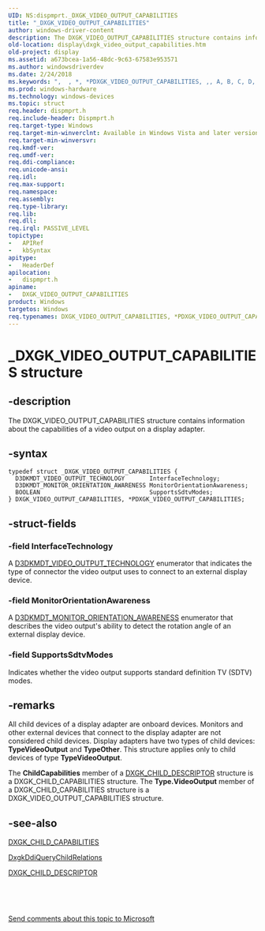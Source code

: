 ```yaml
---
UID: NS:dispmprt._DXGK_VIDEO_OUTPUT_CAPABILITIES
title: "_DXGK_VIDEO_OUTPUT_CAPABILITIES"
author: windows-driver-content
description: The DXGK_VIDEO_OUTPUT_CAPABILITIES structure contains information about the capabilities of a video output on a display adapter.
old-location: display\dxgk_video_output_capabilities.htm
old-project: display
ms.assetid: a673bcea-1a56-48dc-9c63-67583e953571
ms.author: windowsdriverdev
ms.date: 2/24/2018
ms.keywords: ",  , *, *PDXGK_VIDEO_OUTPUT_CAPABILITIES, ,, A, B, C, D, DXGK_VIDEO_OUTPUT_CAPABILITIES, DXGK_VIDEO_OUTPUT_CAPABILITIES structure [Display Devices], DmStructs_018a3f8f-c9bd-4000-b27d-b3dc3e46f14a.xml, E, G, I, K, L, O, P, PDXGK_VIDEO_OUTPUT_CAPABILITIES, PDXGK_VIDEO_OUTPUT_CAPABILITIES structure pointer [Display Devices], S, T, U, V, X, _, _DXGK_VIDEO_OUTPUT_CAPABILITIES, display.dxgk_video_output_capabilities, dispmprt/DXGK_VIDEO_OUTPUT_CAPABILITIES, dispmprt/PDXGK_VIDEO_OUTPUT_CAPABILITIES"
ms.prod: windows-hardware
ms.technology: windows-devices
ms.topic: struct
req.header: dispmprt.h
req.include-header: Dispmprt.h
req.target-type: Windows
req.target-min-winverclnt: Available in Windows Vista and later versions of the Windows operating systems.
req.target-min-winversvr: 
req.kmdf-ver: 
req.umdf-ver: 
req.ddi-compliance: 
req.unicode-ansi: 
req.idl: 
req.max-support: 
req.namespace: 
req.assembly: 
req.type-library: 
req.lib: 
req.dll: 
req.irql: PASSIVE_LEVEL
topictype:
-	APIRef
-	kbSyntax
apitype:
-	HeaderDef
apilocation:
-	dispmprt.h
apiname:
-	DXGK_VIDEO_OUTPUT_CAPABILITIES
product: Windows
targetos: Windows
req.typenames: DXGK_VIDEO_OUTPUT_CAPABILITIES, *PDXGK_VIDEO_OUTPUT_CAPABILITIES
---
```


# _DXGK_VIDEO_OUTPUT_CAPABILITIES structure


## -description


The DXGK_VIDEO_OUTPUT_CAPABILITIES structure contains information about the capabilities of a video output on a display adapter.


## -syntax


````
typedef struct _DXGK_VIDEO_OUTPUT_CAPABILITIES {
  D3DKMDT_VIDEO_OUTPUT_TECHNOLOGY       InterfaceTechnology;
  D3DKMDT_MONITOR_ORIENTATION_AWARENESS MonitorOrientationAwareness;
  BOOLEAN                               SupportsSdtvModes;
} DXGK_VIDEO_OUTPUT_CAPABILITIES, *PDXGK_VIDEO_OUTPUT_CAPABILITIES;
````


## -struct-fields




### -field InterfaceTechnology

A <a href="..\d3dkmdt\ne-d3dkmdt-_d3dkmdt_video_output_technology.md">D3DKMDT_VIDEO_OUTPUT_TECHNOLOGY</a> enumerator that indicates the type of connector the video output uses to connect to an external display device.


### -field MonitorOrientationAwareness

A <a href="..\d3dkmdt\ne-d3dkmdt-_d3dkmdt_monitor_orientation_awareness.md">D3DKMDT_MONITOR_ORIENTATION_AWARENESS</a> enumerator that describes the video output's ability to detect the rotation angle of an external display device.


### -field SupportsSdtvModes

Indicates whether the video output supports standard definition TV (SDTV) modes.


## -remarks



All child devices of a display adapter are onboard devices. Monitors and other external devices that connect to the display adapter are not considered child devices. Display adapters have two types of child devices: <b>TypeVideoOutput</b> and <b>TypeOther</b>. This structure applies only to child devices of type <b>TypeVideoOutput</b>.

The <b>ChildCapabilities</b> member of a <a href="..\dispmprt\ns-dispmprt-_dxgk_child_descriptor.md">DXGK_CHILD_DESCRIPTOR</a> structure is a DXGK_CHILD_CAPABILITIES structure. The <b>Type.VideoOutput</b> member of a DXGK_CHILD_CAPABILITIES structure is a DXGK_VIDEO_OUTPUT_CAPABILITIES structure.




## -see-also

<a href="..\dispmprt\ns-dispmprt-_dxgk_child_capabilities.md">DXGK_CHILD_CAPABILITIES</a>



<a href="..\dispmprt\nc-dispmprt-dxgkddi_query_child_relations.md">DxgkDdiQueryChildRelations</a>



<a href="..\dispmprt\ns-dispmprt-_dxgk_child_descriptor.md">DXGK_CHILD_DESCRIPTOR</a>



 

 

<a href="mailto:wsddocfb@microsoft.com?subject=Documentation%20feedback [display\display]:%20DXGK_VIDEO_OUTPUT_CAPABILITIES structure%20 RELEASE:%20(2/24/2018)&amp;body=%0A%0APRIVACY STATEMENT%0A%0AWe use your feedback to improve the documentation. We don't use your email address for any other purpose, and we'll remove your email address from our system after the issue that you're reporting is fixed. While we're working to fix this issue, we might send you an email message to ask for more info. Later, we might also send you an email message to let you know that we've addressed your feedback.%0A%0AFor more info about Microsoft's privacy policy, see http://privacy.microsoft.com/en-us/default.aspx." title="Send comments about this topic to Microsoft">Send comments about this topic to Microsoft</a>

